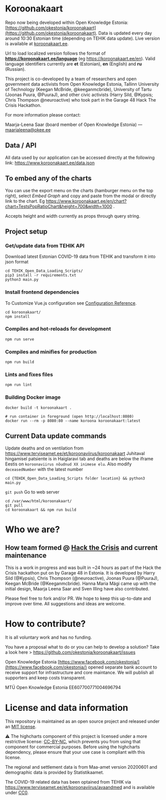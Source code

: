 # Koroonakaart

Repo now being developed within Open Knowledge Estonia: [https://github.com/okestonia/koroonakaart](https://github.com/okestonia/koroonakaart). Data is updated every day around 10:30 Estonian time (depending on TEHIK data update). Live version is available at [koroonakaart.ee](http://koroonakaart.ee/).

Url to load localized version follows the format of **https://koroonakaart.ee/language** (eg https://koroonakaart.ee/en). Valid language identifiers currently are **et** (Estonian), **en** (English) and **ru** (Russian).


This project is co-developed by a team of researchers and open government data activists from Open Knowledge Estonia, Tallinn University of Technology (Keegan McBride, @keeganmcbride), University of Tartu (Joonas Puura, @PuuraJ), and other civic activists (Harry Sild, @Kypsis; Chris Thompson @neuroactive) who took part in the Garage 48 Hack The Crisis Hackathon.

For more information please contact:  

Maarja-Leena Saar (board member of Open Knowledge Estonia) ⁠— maarjaleena@okee.ee 

## Data / API
All data used by our application can be accessed directly at the following link: https://www.koroonakaart.ee/data.json

## To embed any of the charts

You can use the export menu on the charts (hamburger menu on the top right), select *Embed Graph* and copy and paste from the modal or directly link to the chart. Eg https://www.koroonakaart.ee/en/chart?chart=TestsPopRatioChart&height=700&width=1000 . 

Accepts height and width currently as props through query string.

## Project setup

### Get/update data from TEHIK API

Download latest Estonian COVID-19 data from TEHIK and transform it into json format 

```
cd TEHIK_Open_Data_Loading_Scripts/
pip3 install -r requirements.txt
python3 main.py
```

### Install frontend dependencies

To Customize Vue.js configuration see [Configuration Reference](https://cli.vuejs.org/config/).

```
cd koroonakaart/
npm install
```

### Compiles and hot-reloads for development
```
npm run serve
```

### Compiles and minifies for production

```
npm run build
```

### Lints and fixes files

```
npm run lint
```

### Building Docker image

```
docker build -t koroonakaart .

# run container in foreground (open http://localhost:8080)
docker run --rm -p 8080:80 --name koroona koroonakaart:latest
```

## Current Data update commands
Update  deaths and on ventilation from https://www.terviseamet.ee/et/koroonaviirus/koroonakaart
Juhitaval hingamisel patsiente is in Haiglaravi tab and deaths are below the iframe Eestis on `koroonaviirus nõudnud XX inimese elu`.
Also modify `deceasedNumber` with the latest number

`cd {TEHIK_Open_Data_Loading_Scripts folder location} && python3 main.py`

`git push`
Go to web server
```
cd /var/www/html/koroonakaart/
git pull
cd koroonakaart && npm run build
```

# Who we are?
## How team formed @ [Hack the Crisis](https://www.facebook.com/events/204692110602347/) and current maintenance
This is a work in progress and was built in ~24 hours as part of the Hack the Crisis hackathon put on by Garage 48 in Estonia. It is developed by Harry Sild (@Kypsis), Chris Thompson (@neuroactive), Joonas Puura (@PuuraJ), Keegan McBride (@Keeganmcbride). Hanna Maria Mägi came up with the initial design, Maarja Leena Saar and Sven Illing have also contributed. 

Please feel free to fork and/or PR. We hope to keep this up-to-date and improve over time. All suggestions and ideas are welcome. 

# How to contribute?
It is all voluntary work and has no funding.

You have a proposal what to do or you can help to develop a solution? Take a look here > https://github.com/okestonia/koroonakaart/issues

Open Knowledge Estonia [https://www.facebook.com/okestonia/](https://www.facebook.com/okestonia/) opened separate bank account to receive support for infrastructure and core maintance. We will publish all supporters and keep costs transparent.

MTÜ Open Knowledge Estonia EE607700771004696794 

# License and data information
This repository is maintained as an open source project and released under an [MIT license](LICENSE). 

⚠️ The highcharts component of this project is licensed under a more restrictive license: [CC-BY-NC](https://creativecommons.org/licenses/by-nc/4.0/), which prevents you from using that component for commercial purposes. Before using the highcharts dependency, please ensure that your use case is compliant with this license.

The regional and settlement data is from Maa-amet version 20200601 and demographic data is provided by Statistikaamet.

The COVID-19 related data has been optained from TEHIK via https://www.terviseamet.ee/et/koroonaviirus/avaandmed and is available under [CC0](LICENSE-data).
